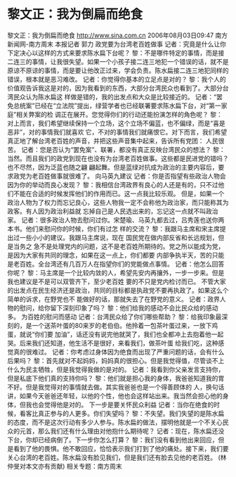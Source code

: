 # 黎文正：我为倒扁而绝食

黎文正：我为倒扁而绝食
http://www.sina.com.cn 2006年08月03日09:47 南方新闻网-南方周末
本报记者 郭力
政党要为台湾老百姓做事
记者：究竟是什么让你下定决心以这样的方式来要求陈水扁下台呢？
黎：不是哪件特定的事情，而是接二连三的事情，让我很失望。如果一个小孩子接二连三地犯一个错误的话，就不是 原谅不原谅的事情，而是要让他改正过来，学会负责。陈水扁接二连三地犯同样的错误，根本就是恶习难改。
记者：你觉得你基本的立足点是对的？
黎：我个人的价值观告诉我这是对的，因为我看到的东西，大部分台湾民众也看到了。大部分台湾民众认为陈水扁这 样做是错的，我的出发点和大众是比较接近的。
记者：“罢免总统案”已经在“立法院”提出，绿营学者也已经联署要求陈水扁下台，对“第一家庭”相关弊案的检 调正在展开。您觉得你们的行动还能扮演怎样的角色呢？
黎：对上而言，我们希望继续保持一个立场，这个立场不偏蓝，也不偏绿，而是“喜是恶非”，对的事情我们就喜欢 它，不对的事情我们就痛恨它。对下而言，我们希望真正地了解台湾老百姓的声音，并把这些声音集中起来，告诉所有党团： 人民很苦。
记者：您是否认为“罢免案”、联署，都没有真正反映台湾民众的想法？
黎：当然。而且我们的政党到现在也没有为台湾老百姓做事。这些都是民进党的错吗？也不尽然，因为泛蓝也随之翩 翩起舞。但是蓝绿对抗成为政治的主要内容后，要求政党为老百姓做事就很难了。
向马英九建议
记者：你是否指望有些政治人物会因为你的举动而良心发现？
黎：我相信台湾政界有良心的人还是有的，只不过他们不能在合适的时候发挥他们的作用而已。这一点我比较乐观。 但是，如果一个政治人物为了权力而忘记良心，这些人物我一定不会称他为政治家，而只能称其为政客。有人因为政治利益就 忘掉自己是人民选出来的，忘记这一点就不叫政治家。
记者：很多政治人物去慰问过你。宋楚瑜、马英九都去过，吕秀莲也送你两本书。他们来慰问你的时候，你们有过怎 样的交流？
黎：我跟马主席和宋主席提出过一些小小的建议。我跟马主席说，现在
国民党在做内部反省和长远规划，但是当务之 急不是处理党内的问题，这不是老百姓所期待的。党之所以能成为党，是因为大家有共同的理念，如果在这一点上，你们都要 内部争执半天，苦的只能是老百姓。全台湾还有几百万人在指望你们的党能做点事情。
记者：他怎么回答你呢？
黎：马主席是一个比较内敛的人，希望先安内再攘外，一步一步来。但是我也建议是不是可以双管齐下，至少老百姓 要的不只是党内检讨而已。
不管大家的出发点在民生经济还是政治，共同的目标都是执政党不要再执政了。如果这么个简单的诉求，在野党也不 能做好的话，那就失去了在野党的意义。
记者：政界人物的慰问，给你留下深刻印象了吗？
黎：他们给我的感动不会比民众给的感动多。
为百姓的慰问而感动
记者：台湾民众给了你们哪些帮助？
黎：给我印象最深刻的，是一个送茶叶蛋的80来岁的老伯伯。他拎着一包茶叶蛋过来，一放下鸡蛋，就说“你们要 加油”，话还没有说完他就哭了，我们也全都冲上去抱着他一起哭。后来我们还知道，他生活不是很好，来看我们，做茶叶蛋 给我们吃，这种感觉真的很难过。
记者：你考虑过身体因为绝食而出现了严重问题的话，会有什么后果吗？
黎：首先就对不起妈妈，妈妈真的很担心。但是我觉得值，尽管谈不上什么为民主牺牲，但是我觉得我做的是对的。
记者：我看到你父亲发言支持你，但是私底下他们真的支持你吗？
黎：他们就是担心我的身体，我爸爸知道我的胃不好。但是我觉得对的事情就去做。其实我爸爸也是一个得善顾体的 人，换句话讲，如果今天爸爸还年轻，以他的个性，他也会这样站出来。我当然会担心他的身体，但我也会觉得他是对的。
下一步是要关怀民众利益
记者：当你在绝食的时候，看客比真正参与的人更多。你们失望吗？
黎：不失望。我们失望的是陈水扁的态度，而不是这次行动有多少人参与。陈水扁的做法，摆明他就是一个不关心民 众的元首，那么我们还有什么理由对他抱什么期待呢？
记者：现在，陈水扁还没下台，你却已经病倒了。下一步你怎么打算？
黎：我们没有看到他出来回应，但是看到了他的畏惧。他不敢回应，恰恰表示我们打到了他的痛处。接下来，我们要 关心台湾的老百姓。陈水扁没有脸见我们，但是我们还有脸去见他的老百姓。
(林仲旻对本文亦有贡献)
相关专题：南方周末 

